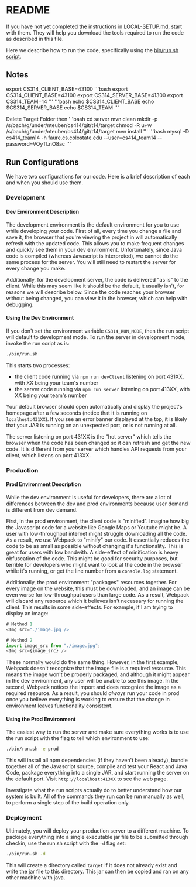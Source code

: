# README

If you have not yet completed the instructions in [LOCAL-SETUP.md](./LOCAL-SETUP.md), start with them. They will help you download the tools required
to run the code as described in this file.

Here we describe how to run the code, specifically using the [bin/run.sh script](./bin/run.sh).

## Notes
export CS314_CLIENT_BASE=43100
'''bash
    export CS314_CLIENT_BASE=43100
    export CS314_SERVER_BASE=41300
    export CS314_TEAM=14
'''
'''bash
    echo $CS314_CLIENT_BASE
    echo $CS314_SERVER_BASE
    echo $CS314_TEAM
'''

Delete Target Folder then
'''bash
    cd server
    mvn clean
    mkdir -p /s/bach/g/under/nteuber/cs414/git/t14/target
    chmod -R u+w /s/bach/g/under/nteuber/cs414/git/t14/target
    mvn install
'''
'''bash
    mysql -D cs414_team14 -h faure.cs.colostate.edu --user=cs414_team14 --password=VOyTLnO8ac
'''

## Run Configurations

We have two configurations for our code. Here is a brief description of each and when you should use them.

### Development

#### Dev Environment Description

The development environment is the default environment for you to use while
developing your code. First of all, every time you change a file and save it,
the browser that you're viewing the project in will automatically refresh with
the updated code. This allows you to make frequent changes and quickly see them
in your dev environment. Unfortunately, since Java code is compiled (whereas Javascript
is interpreted), we cannot do the same process for the server. You will still need
to restart the server for every change you make.

Additionally, for the development server, the code is delivered "as is" to the client. While
this may seem like it should be the default, it usually isn't, for reasons we will describe below.
Since the code reaches your browser without being changed, you can view it in the browser, which
can help with debugging.

#### Using the Dev Environment

If you don't set the environment variable `CS314_RUN_MODE`, then the run script will default to development mode. To run the 
server in development mode, invoke the run script as is:

```bash
./bin/run.sh
```

This starts two processes:
* the client code running via `npm run devClient` listening on port 431XX, with XX being your team's number
* the server code running via `npm run server` listening on port 413XX, with XX being your team's number 

Your default browser should open automatically and display the project's
homepage after a few seconds (notice that it is running on `localhost:431XX`).
If you see an error banner displayed at the top, it is likely that your JAR is
running on an unexpected port, or is not running at all.

The server listening on port 431XX is the "hot server" which tells the browser
when the code has been changed so it can refresh and get the new code. It
is different from your server which handles API requests from your client,
which listens on port 413XX.

### Production

#### Prod Environment Description

While the dev environment is useful for developers, there are a lot of differences between
the dev and prod environments because user demand is different from dev demand.

First, in the prod environment, the client code is "minified". Imagine how big the Javascript
code for a website like Google Maps or Youtube might be. A user with low-throughput internet
might struggle downloading all the code. As a result, we use Webpack to "minify" our code. It
essentially reduces the code to be as small as possible without changing it's functionality.
This is great for users with low bandwith. A side-effect of minification is heavy obfuscation
of the code. This might be good for security purposes, but terrible for developers who might
want to look at the code in the browser while it's running, or get the line number from a
`console.log` statement.

Additionally, the prod environment "packages" resources together. For every image on the
website, this must be downloaded, and an image can be even worse for low-throughput users
than large code. As a result, Webpack will discard any resource which it believes isn't
necessary for running the client. This results in some side-effects. For example, if I am
trying to display an image:

```js
# Method 1
<Img src="./image.jpg />

# Method 2
import image_src from "./image.jpg";
<Img src={image_src} />
```

These normally would do the same thing. However, in the first example, Webpack doesn't
recognize that the image file is a required resource. This means the image won't be
properly packaged, and although it might appear in the dev environment, any user will
be unable to see this image. In the second, Webpack notices the import and does recognize 
the image as a required resource. As a result, you should *always* run your code in prod
once you believe everything is working to ensure that the change in environment leaves
functionality consistent.

#### Using the Prod Environment

The easiest way to run the server and make sure everything works is to use the
run script with the flag to tell which environment to use:

```bash
./bin/run.sh -e prod
```

This will install all npm dependencies (if they haven't been already), bundle
together all of the Javascript source, compile and test your React and Java Code, package
everything into a single JAR, and start running the server on the default port. Visit `http://localhost:413XX` 
to see the web page.

Investigate what the run scripts actually do to better understand how our system
is built. All of the commands they run can be run manually as well, to perform a
single step of the build operation only.

### Deployment

Ultimately, you will deploy your production server to a different machine. To
package everything into a single executable jar file to be submitted through
checkin, use the run.sh script with the `-d` flag set:

```bash
./bin/run.sh -d
```

This will create a directory called `target` if it does not already exist and
write the jar file to this directory. This jar can then be copied and ran on 
any other machine with java.
